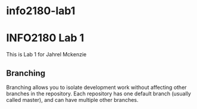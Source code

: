 # info2180-lab1

# INFO2180 Lab 1

This is Lab 1 for Jahrel Mckenzie

## Branching

Branching allows you to isolate development work without
affecting other branches in the repository. Each repository
has one default branch (usually called master), and can have 
multiple other branches.
